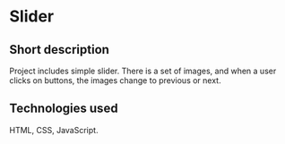# Slider

## Short description
Project includes simple slider. There is a set of images, and when a user clicks on buttons, the images change to previous or next.

## Technologies used
HTML, CSS, JavaScript.
